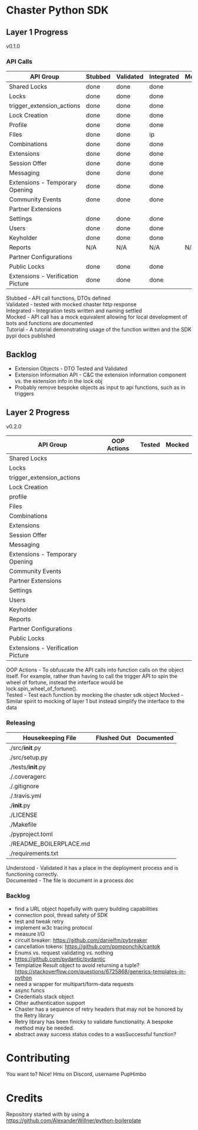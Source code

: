 # Chaster Python SDK

## Layer 1 Progress

v0.1.0

### API Calls

| API Group                         | Stubbed | Validated | Integrated | Mocked | Tutorial |
|-----------------------------------|---------|-----------|------------|--------|----------|
| Shared Locks                      | done    | done      | done       |        |
| Locks                             | done    | done      | done       |        |
| trigger_extension_actions         | done    | done      | done       |        |
| Lock Creation                     | done    | done      | done       |        |
| Profile                           | done    | done      | done       |        |
| Files                             | done    | done      | ip         |        |
| Combinations                      | done    | done      | done       |        |
| Extensions                        | done    | done      | done       |        |
| Session Offer                     | done    | done      | done       |        |
| Messaging                         | done    | done      | done       |        |
| Extensions - Temporary Opening    | done    | done      | done       |        |
| Community Events                  | done    | done      | done       |        |
| Partner Extensions                |         |           |            |        |
| Settings                          | done    | done      | done       |        |
| Users                             | done    | done      | done       |        |
| Keyholder                         | done    | done      | done       |        |
| Reports                           | N/A     | N/A       | N/A        | N/A    | N/A      |
| Partner Configurations            |         |           |            |        |
| Public Locks                      | done    | done      | done       |        |
| Extensions - Verification Picture | done    | done      | done       |        |

Stubbed - API call functions, DTOs defined<br>
Validated - tested with mocked chaster http response<br>
Integrated - Integration tests written and naming settled<br>
Mocked - API call has a mock equivalent allowing for local development of bots and functions are documented<br>
Tutorial - A tutorial demonstrating usage of the function written and the SDK pypi docs published<br>

## Backlog

- Extension Objects - DTO Tested and Validated<br>
- Extension Information API - C&C the extension information component vs. the extension info in the lock obj
- Probably remove bespoke objects as input to api functions, such as in triggers

## Layer 2 Progress

v0.2.0<br>

| API Group                         | OOP Actions | Tested | Mocked |
|-----------------------------------|-------------|--------|--------|
| Shared Locks                      |             |
| Locks                             |             |
| trigger_extension_actions         |             |
| Lock Creation                     |             |
| profile                           |             |
| Files                             |             |
| Combinations                      |             |
| Extensions                        |             |
| Session Offer                     |             |
| Messaging                         |             |
| Extensions - Temporary Opening    |             |
| Community Events                  |             |
| Partner Extensions                |             |
| Settings                          |             |
| Users                             |             |
| Keyholder                         |             |
| Reports                           |             |
| Partner Configurations            |             |
| Public Locks                      |             |
| Extensions - Verification Picture |             |

OOP Actions - To obfuscate the API calls into function calls on the object itself. For example, rather than having to
call
the trigger API to spin the wheel of fortune, instead the interface would be lock.spin_wheel_of_fortune().<br>
Tested - Test each function by mocking the chaster sdk object
Mocked - Similar spirit to mocking of layer 1 but instead simplify the interface to the data

### Releasing

| Housekeeping File       | Flushed Out | Documented |
|-------------------------|-------------|------------|
| ./src/__init__.py       |
| ./src/setup.py          |
| ./tests/__init__.py     |
| ./.coveragerc           |
| ./.gitignore            |
| ./.travis.yml           |
| ./__init__.py           |
| ./LICENSE               |
| ./Makefile              |
| ./pyproject.toml        |
| ./README_BOILERPLACE.md |
| ./requirements.txt      |

Understood - Validated it has a place in the deployment process and is functioning correctly.<br>
Documented - The file is document in a process doc

### Backlog

- find a URL object hopefully with query building capabilities
- connection pool, thread safety of SDK
- test and tweak retry
- implement w3c tracing protocol
- measure I/O
- circuit breaker: https://github.com/danielfm/pybreaker
- cancellation tokens: https://github.com/pomponchik/cantok
- Enums vs. request validating vs. nothing
- https://github.com/pydantic/pydantic
- Templatize Result object to avoid returning a
  tuple? https://stackoverflow.com/questions/6725868/generics-templates-in-python
- need a wrapper for multipart/form-data requests
- async funcs
- Credentials stack object
- Other authentication support
- Chaster has a sequence of retry headers that may not be honored by the Retry library
- Retry library has been finicky to validate functionality. A bespoke method may be needed.
- abstract away success status codes to a wasSuccessful function?

# Contributing

You want to? Nice! Hmu on Discord, username PupHimbo

# Credits

Repository started with by using a https://github.com/AlexanderWillner/python-boilerplate

